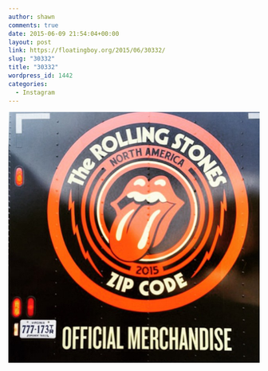 ```yaml
---
author: shawn
comments: true
date: 2015-06-09 21:54:04+00:00
layout: post
link: https://floatingboy.org/2015/06/30332/
slug: "30332"
title: "30332"
wordpress_id: 1442
categories:
  - Instagram
---
```


[![30332](/assets/media/2015/06/11372075_1445631585739302_1908570619_n.jpg)](/assets/media/2015/06/11372075_1445631585739302_1908570619_n.jpg)
